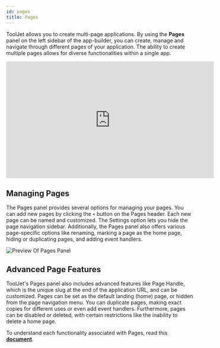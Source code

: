 ```yaml
---
id: pages
title: Pages
---
```


ToolJet allows you to create multi-page applications. By using the **Pages** panel on the left sidebar of the app-builder, you can create, manage and navigate through different pages of your application. The ability to create multiple pages allows for diverse functionalities within a single app.

<div class="video-container">
    <iframe width="560" height="315" src="https://www.youtube.com/embed/pCpiWXp98tU?si=hzK-jvsynUwms4mU&rel=0" frameborder="0" allow="accelerometer; autoplay; encrypted-media; gyroscope; picture-in-picture" allowfullscreen></iframe>
</div>

<div>

## Managing Pages
The Pages panel provides several options for managing your pages. You can add new pages by clicking the `+` button on the Pages header. Each new page can be named and customized. The Settings option lets you hide the page navigation sidebar. Additionally, the Pages panel also offers various page-specific options like renaming, marking a page as the home page, hiding or duplicating pages, and adding event handlers.

<div style={{textAlign: 'center'}}>
    <img className="screenshot-full" src="/img/tooljet-concepts/pages/pages-preview.png" alt="Preview Of Pages Panel" />
</div>

</div>

<div>

## Advanced Page Features
ToolJet's Pages panel also includes advanced features like Page Handle, which is the unique slug at the end of the application URL, and can be customized. Pages can be set as the default landing (home) page, or hidden from the page navigation menu. You can duplicate pages, making exact copies for different uses or even add event handlers. Furthermore, pages can be disabled or deleted, with certain restrictions like the inability to delete a home page. 

</div>

To understand each functionality associated with Pages, read this **[document](/docs/tutorial/pages/)**.